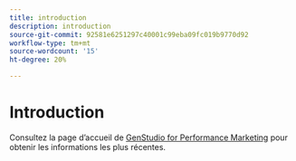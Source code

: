 ```yaml
---
title: introduction
description: introduction
source-git-commit: 92581e6251297c40001c99eba09fc019b9770d92
workflow-type: tm+mt
source-wordcount: '15'
ht-degree: 20%

---
```


# Introduction

Consultez la page d’accueil de [GenStudio for Performance Marketing](https://experienceleague.adobe.com/en/browse/genstudio-for-performance-marketing) pour obtenir les informations les plus récentes.
